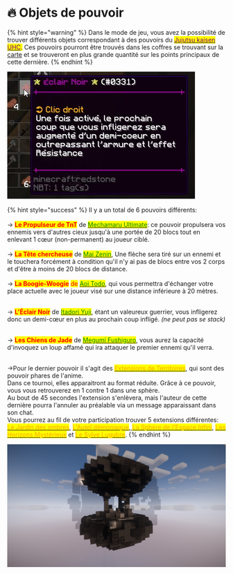 # 🔥 Objets de pouvoir

{% hint style="warning" %}
Dans le mode de jeu, vous avez la possibilité de trouver différents objets correspondant à des pouvoirs du [<mark style="color:purple;">Jujutsu kaisen UHC</mark>](../)<mark style="color:purple;">.</mark> Ces pouvoirs pourront être trouvés dans les coffres se trouvant sur la [carte](map-custom.md) et se trouveront en plus grande quantité sur les points principaux de cette dernière. &#x20;
{% endhint %}

![](<../.gitbook/assets/image (41).png>)

{% hint style="success" %}
Il y a un total de 6 pouvoirs différents:\
\
→ <mark style="color:red;">**Le Propulseur de TnT**</mark> de [<mark style="color:green;">Mechamaru Ultimate</mark>](../jjk/roles/exorcistes/mechamaru-ultimate.md): ce pouvoir propulsera vos ennemis vers d'autres cieux jusqu'à une portée de 20 blocs tout en enlevant 1 cœur (non-permanent) au joueur ciblé.\
\
→ <mark style="color:red;">**La Tête chercheuse**</mark> de [<mark style="color:green;">Mai Zenin</mark>](../jjk/roles/exorcistes/mai-zenin.md), Une flèche sera tiré sur un ennemi et le touchera forcément à condition qu'il n'y ai pas de blocs entre vos 2 corps et d'être à moins de 20 blocs de distance.\
\
→ <mark style="color:red;">**La Boogie-Woogie**</mark> <mark style="color:red;"></mark><mark style="color:red;">de</mark> [<mark style="color:red;"><mark style="color:green;">Aoi Todo<mark style="color:green;"></mark>](../jjk/roles/exorcistes/aoi-todo.md), qui vous permettra d'échanger votre place actuelle avec le joueur visé sur une distance inférieure à 20 mètres.

\
→ <mark style="color:red;">**L'Éclair Noir**</mark> de [<mark style="color:green;">Itadori Yuji</mark>](../jjk/roles/exorcistes/itadori-yuji.md), étant un valeureux guerrier, vous infligerez donc un demi-cœur en plus au prochain coup infligé. _(ne peut pas se stack)_

\
→ <mark style="color:red;">**Les Chiens de Jade**</mark> de [<mark style="color:green;">Megumi Fushiguro</mark>](../jjk/roles/exorcistes/megumi-fushiguro.md), vous aurez la capacité d'invoquez un loup affamé qui ira attaquer le premier ennemi qu'il verra.&#x20;

\
→Pour le dernier pouvoir il s'agit des [<mark style="color:orange;">Extensions de Territoires</mark>](../jjk/extensions-de-territoire/), qui sont des pouvoir phares de l'anime. \
Dans ce tournoi, elles apparaitront au format réduite.  Grâce à ce pouvoir, vous vous retrouverez en 1 contre 1 dans une sphère. \
Au bout de 45 secondes l'extension s'enlèvera, mais l'auteur de cette dernière pourra l'annuler au préalable via un message apparaissant dans son chat. \
Vous pourrez au fil de votre participation trouver 5 extensions différentes: [<mark style="color:orange;">Le Jardin des ombres</mark>](../jjk/extensions-de-territoire/jardin-des-ombres.md), [ <mark style="color:orange;">L'Autel démoniaque</mark>](../jjk/extensions-de-territoire/autel-demoniaque.md),[ <mark style="color:orange;">La Sphère de l'Espace Infini</mark>](../jjk/extensions-de-territoire/sphere-de-lespace-infini.md), [<mark style="color:orange;">Les Horizons Mystérieux</mark>](../jjk/extensions-de-territoire/horizons-mysterieux.md) et [<mark style="color:orange;">Le Sylve Lugubre</mark>](../jjk/extensions-de-territoire/sylve-lugubre.md).
{% endhint %}

![Voici un exemple d'une "mini" extension: Le Jardin des Ombres](<../.gitbook/assets/image (29).png>)
